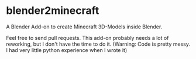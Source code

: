 blender2minecraft
=================

A Blender Add-on to create Minecraft 3D-Models inside Blender.

Feel free to send pull requests. This add-on probably needs a lot of reworking, but I don't have the time to do it.
(Warning: Code is pretty messy. I had very little python experience when I wrote it)
